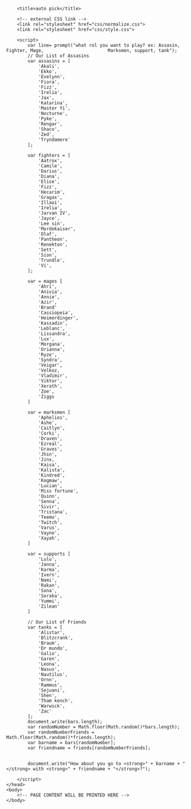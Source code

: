<!doctype html>
<html lang="en">
	<head>
		<title>Random pick for lol</title>
		<meta charset="utf-8">
		<meta name="description" content="what champion of league of legend play">
		<meta name="league of legends, champions, lines" content="league of legends champions">

		<title>auto pick</title>
		
		<!-- external CSS link -->
		<link rel="stylesheet" href="css/normalize.css">
		<link rel="stylesheet" href="css/style.css">

		<script>
			var line= prompt("what rol you want to play? ex: Assasin, Fighter, Mage, 						Marksmen, support, tank");
			// Our List of Assasins
			var assasins = [
				'Akali',
				'Ekko',
				'Evelynn',
				'Fiora',
				'Fizz',
				'Irelia',
				'Jax',
				'Katarina',
				'Master Yi',
				'Nocturne',
				'Pyke',
				'Rengar',
				'Shaco',
				'Zed',
				'Tryndamere'
			];
			
			var fighters = [
				'Aatrox',
				'Camile',
				'Darius',
				'Diana',
				'Elise',
				'Fizz',
				'Hecarim',
				'Gragas',
				'Illaoi',
				'Irelia',
				'Jarvan IV',
				'Jayce',
				'Lee sin',
				'Mordekaiser',
				'Olaf',
				'Pantheon',
				'Renekton',
				'Sett',
				'Sion',
				'Trundle',
				'Vi',
			];
			
			var = mages [
				'Ahri',
				'Anivia',
				'Annie',
				'Azir',
				'Brand'
				'Cassiopeia',
				'Heimerdinger',
				'Kassadin',
				'Leblanc',
				'Lissandra',
				'Lux',
				'Morgana',
				'Orianna',
				'Ryze',
				'Syndra',
				'Veigar',
				'Velkoz,
				'Vladimir',
				'Viktor',
				'Xerath',
				'Zoe',
				'Ziggs
			]
			
			var = marksmen [
				'Aphelios',
				'Ashe',
				'Caitlyn',
				'Corki',
				'Draven',
				'Ezreal',
				'Graves',
				'Jhin',
				'Jinx,
				'Kaisa',
				'Kalista',
				'Kindred',
				'Kogmaw',
				'Lucian',
				'Miss fortune',
				'Quinn',
				'Senna',
				'Sivir',
				'Tristana',
				'Teemo',
				'Twitch',
				'Varus',
				'Vayne',
				'Xayah',
			]
			
			var = supports [
				'Lulu',
				'Janna',
				'Karma',
				'Ivern',
				'Nami',
				'Rakan',
				'Sona',
				'Soraka',
				'Yummi',
				'Zilean'
			]
			
			// Our List of Friends
			var tanks = [
				'Alistar',
				'Blitzcrank',
				'Braum',
				'Dr mundo',
				'Galio',
				'Garen',
				'Leona',
				'Nasus',
				'Nautilus',
				'Ornn',
				'Rammus',
				'Sejuani',
				'Shen',
				'Tham kench',
				'Warwick',
				'Zac'
			];
			document.write(bars.length);
			var randomNumber = Math.floor(Math.random()*bars.length);
			var randomNumberFriends = Math.floor(Math.random()*friends.length);
			var barname = bars[randomNumber];
			var friendname = friends[randomNumberFriends];


			document.write("How about you go to <strong>" + barname + "</strong> with <strong>" + friendname + "</strong>?");
		
		</script>
	</head>
	<body>
		<!-- PAGE CONTENT WILL BE PRINTED HERE --> 
	</body>
</html>
